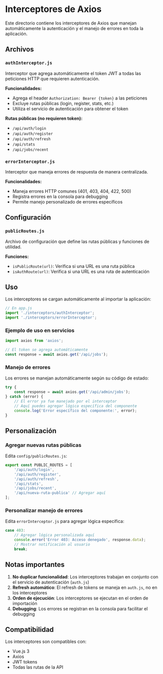 # Interceptores de Axios

Este directorio contiene los interceptores de Axios que manejan automáticamente la autenticación y el manejo de errores en toda la aplicación.

## Archivos

### `authInterceptor.js`
Interceptor que agrega automáticamente el token JWT a todas las peticiones HTTP que requieren autenticación.

**Funcionalidades:**
- Agrega el header `Authorization: Bearer {token}` a las peticiones
- Excluye rutas públicas (login, register, stats, etc.)
- Utiliza el servicio de autenticación para obtener el token

**Rutas públicas (no requieren token):**
- `/api/auth/login`
- `/api/auth/register`
- `/api/auth/refresh`
- `/api/stats`
- `/api/jobs/recent`

### `errorInterceptor.js`
Interceptor que maneja errores de respuesta de manera centralizada.

**Funcionalidades:**
- Maneja errores HTTP comunes (401, 403, 404, 422, 500)
- Registra errores en la consola para debugging
- Permite manejo personalizado de errores específicos

## Configuración

### `publicRoutes.js`
Archivo de configuración que define las rutas públicas y funciones de utilidad.

**Funciones:**
- `isPublicRoute(url)`: Verifica si una URL es una ruta pública
- `isAuthRoute(url)`: Verifica si una URL es una ruta de autenticación

## Uso

Los interceptores se cargan automáticamente al importar la aplicación:

```javascript
// En app.js
import './interceptors/authInterceptor';
import './interceptors/errorInterceptor';
```

### Ejemplo de uso en servicios

```javascript
import axios from 'axios';

// El token se agrega automáticamente
const response = await axios.get('/api/jobs');
```

### Manejo de errores

Los errores se manejan automáticamente según su código de estado:

```javascript
try {
    const response = await axios.get('/api/admin/jobs');
} catch (error) {
    // El error ya fue manejado por el interceptor
    // Aquí puedes agregar lógica específica del componente
    console.log('Error específico del componente:', error);
}
```

## Personalización

### Agregar nuevas rutas públicas

Edita `config/publicRoutes.js`:

```javascript
export const PUBLIC_ROUTES = [
    '/api/auth/login',
    '/api/auth/register',
    '/api/auth/refresh',
    '/api/stats',
    '/api/jobs/recent',
    '/api/nueva-ruta-publica' // Agregar aquí
];
```

### Personalizar manejo de errores

Edita `errorInterceptor.js` para agregar lógica específica:

```javascript
case 403:
    // Agregar lógica personalizada aquí
    console.error('Error 403: Acceso denegado', response.data);
    // Mostrar notificación al usuario
    break;
```

## Notas importantes

1. **No duplicar funcionalidad**: Los interceptores trabajan en conjunto con el servicio de autenticación (`auth.js`)
2. **Refresh automático**: El refresh de tokens se maneja en `auth.js`, no en los interceptores
3. **Orden de ejecución**: Los interceptores se ejecutan en el orden de importación
4. **Debugging**: Los errores se registran en la consola para facilitar el debugging

## Compatibilidad

Los interceptores son compatibles con:
- Vue.js 3
- Axios
- JWT tokens
- Todas las rutas de la API 
